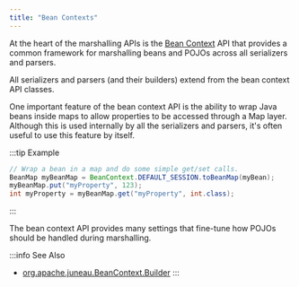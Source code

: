 ```yaml
---
title: "Bean Contexts"
---
```


At the heart of the marshalling APIs is the [Bean Context]({{API_DOCS}}/org/apache/juneau/BeanContext.html) API that provides a common framework for marshalling beans and POJOs across all serializers and parsers.

All serializers and parsers (and their builders) extend from the bean context API classes.

One important feature of the bean context API is the ability to wrap Java beans inside maps to allow properties to be accessed through a Map layer.
Although this is used internally by all the serializers and parsers, it's often useful to use this feature by itself.

:::tip Example

```java
// Wrap a bean in a map and do some simple get/set calls.
BeanMap myBeanMap = BeanContext.DEFAULT_SESSION.toBeanMap(myBean);
myBeanMap.put("myProperty", 123);
int myProperty = myBeanMap.get("myProperty", int.class);
```

:::

The bean context API provides many settings that fine-tune how POJOs should be handled during marshalling.

:::info See Also
- [org.apache.juneau.BeanContext.Builder]({{API_DOCS}}/org/apache/juneau/BeanContext/Builder.html)
:::
